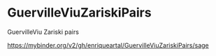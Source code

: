 # GuervilleViuZariskiPairs
GuervilleViu Zariski pairs

https://mybinder.org/v2/gh/enriqueartal/GuervilleViuZariskiPairs/sage

